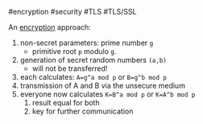 #encryption #security #TLS #TLS/SSL 

An [encryption](/techstack/security/encryption.md) approach:
1. non-secret parameters: prime number `g`
   - primitive root `p` modulo `g`.
2. generation of secret random numbers `(a,b)`
   - will not be transferred!
3. each calculates: `A=g^a mod p` or `B=g^b mod p`
4. transmission of A and B via the unsecure medium
5. everyone now calculates `K=B^a mod p` or `K=A^b mod p`
	1. result equal for both
	2. key for further communication 